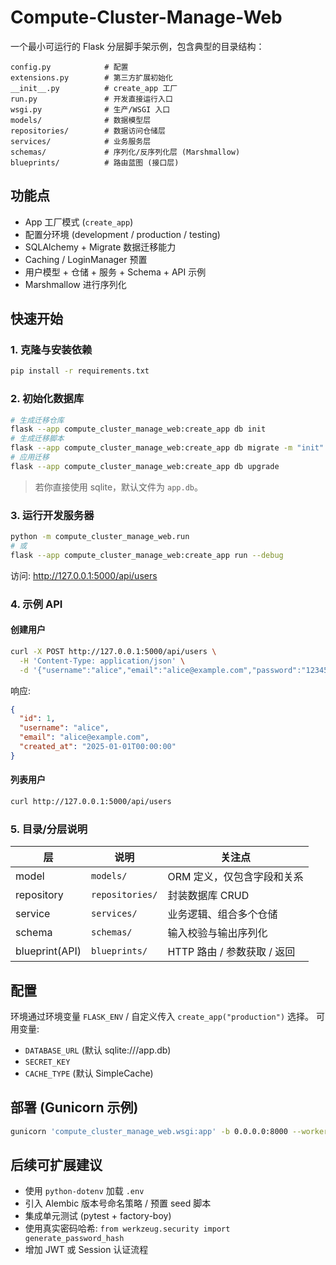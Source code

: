 # Compute-Cluster-Manage-Web

一个最小可运行的 Flask 分层脚手架示例，包含典型的目录结构：

```
config.py            # 配置
extensions.py        # 第三方扩展初始化
__init__.py          # create_app 工厂
run.py               # 开发直接运行入口
wsgi.py              # 生产/WSGI 入口
models/              # 数据模型层
repositories/        # 数据访问仓储层
services/            # 业务服务层
schemas/             # 序列化/反序列化层 (Marshmallow)
blueprints/          # 路由蓝图 (接口层)
```

## 功能点
- App 工厂模式 (`create_app`)
- 配置分环境 (development / production / testing)
- SQLAlchemy + Migrate 数据迁移能力
- Caching / LoginManager 预置
- 用户模型 + 仓储 + 服务 + Schema + API 示例
- Marshmallow 进行序列化

## 快速开始

### 1. 克隆与安装依赖
```bash
pip install -r requirements.txt
```

### 2. 初始化数据库
```bash
# 生成迁移仓库
flask --app compute_cluster_manage_web:create_app db init
# 生成迁移脚本
flask --app compute_cluster_manage_web:create_app db migrate -m "init"
# 应用迁移
flask --app compute_cluster_manage_web:create_app db upgrade
```
> 若你直接使用 sqlite，默认文件为 `app.db`。

### 3. 运行开发服务器
```bash
python -m compute_cluster_manage_web.run
# 或
flask --app compute_cluster_manage_web:create_app run --debug
```
访问: http://127.0.0.1:5000/api/users

### 4. 示例 API

#### 创建用户
```bash
curl -X POST http://127.0.0.1:5000/api/users \
  -H 'Content-Type: application/json' \
  -d '{"username":"alice","email":"alice@example.com","password":"123456"}'
```
响应:
```json
{
  "id": 1,
  "username": "alice",
  "email": "alice@example.com",
  "created_at": "2025-01-01T00:00:00"
}
```

#### 列表用户
```bash
curl http://127.0.0.1:5000/api/users
```

### 5. 目录/分层说明
| 层 | 说明 | 关注点 |
|----|------|--------|
| model | `models/` | ORM 定义，仅包含字段和关系 |
| repository | `repositories/` | 封装数据库 CRUD |
| service | `services/` | 业务逻辑、组合多个仓储 |
| schema | `schemas/` | 输入校验与输出序列化 |
| blueprint(API) | `blueprints/` | HTTP 路由 / 参数获取 / 返回 |

## 配置
环境通过环境变量 `FLASK_ENV` / 自定义传入 `create_app("production")` 选择。
可用变量:
- `DATABASE_URL` (默认 sqlite:///app.db)
- `SECRET_KEY`
- `CACHE_TYPE` (默认 SimpleCache)

## 部署 (Gunicorn 示例)
```bash
gunicorn 'compute_cluster_manage_web.wsgi:app' -b 0.0.0.0:8000 --workers 4
```

## 后续可扩展建议
- 使用 `python-dotenv` 加载 `.env`
- 引入 Alembic 版本号命名策略 / 预置 seed 脚本
- 集成单元测试 (pytest + factory-boy)
- 使用真实密码哈希: `from werkzeug.security import generate_password_hash`
- 增加 JWT 或 Session 认证流程


